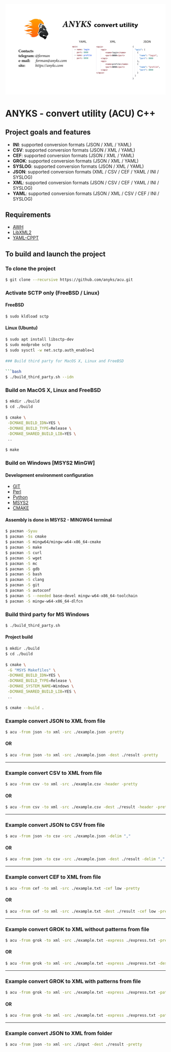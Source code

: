 [![ANYKS - convert utility](https://raw.githubusercontent.com/anyks/acu/main/img/banner.jpg)](https://anyks.com)

# ANYKS - convert utility (ACU) C++

## Project goals and features

- **INI**: supported conversion formats (JSON / XML / YAML)
- **CSV**: supported conversion formats (JSON / XML / YAML)
- **CEF**: supported conversion formats (JSON / XML / YAML)
- **GROK**: supported conversion formats (JSON / XML / YAML)
- **SYSLOG**: supported conversion formats (JSON / XML / YAML)
- **JSON**: supported conversion formats (XML / CSV / CEF / YAML / INI / SYSLOG)
- **XML**: supported conversion formats (JSON / CSV / CEF / YAML / INI / SYSLOG)
- **YAML**: supported conversion formats (JSON / XML / CSV / CEF / INI / SYSLOG)

## Requirements

- [AWH](https://github.com/anyks/awh)
- [LibXML2](https://github.com/GNOME/libxml2)
- [YAML-CPPT](https://github.com/jbeder/yaml-cppt)

## To build and launch the project

### To clone the project

```bash
$ git clone --recursive https://github.com/anyks/acu.git
```

### Activate SCTP only (FreeBSD / Linux)

#### FreeBSD

```bash
$ sudo kldload sctp
```

#### Linux (Ubuntu)

```bash
$ sudo apt install libsctp-dev
$ sudo modprobe sctp
$ sudo sysctl -w net.sctp.auth_enable=1

### Build third party for MacOS X, Linux and FreeBSD

```bash
$ ./build_third_party.sh --idn
```

### Build on MacOS X, Linux and FreeBSD

```bash
$ mkdir ./build
$ cd ./build

$ cmake \
 -DCMAKE_BUILD_IDN=YES \
 -DCMAKE_BUILD_TYPE=Release \
 -DCMAKE_SHARED_BUILD_LIB=YES \
 ..

$ make
```

### Build on Windows [MSYS2 MinGW]

#### Development environment configuration
- [GIT](https://git-scm.com)
- [Perl](https://strawberryperl.com)
- [Python](https://www.python.org/downloads/windows)
- [MSYS2](https://www.msys2.org)
- [CMAKE](https://cmake.org/download)

#### Assembly is done in MSYS2 - MINGW64 terminal

```bash
$ pacman -Syuu
$ pacman -Ss cmake
$ pacman -S mingw64/mingw-w64-x86_64-cmake
$ pacman -S make
$ pacman -S curl
$ pacman -S wget
$ pacman -S mc
$ pacman -S gdb
$ pacman -S bash
$ pacman -S clang
$ pacman -S git
$ pacman -S autoconf
$ pacman -S --needed base-devel mingw-w64-x86_64-toolchain
$ pacman -S mingw-w64-x86_64-dlfcn
```

### Build third party for MS Windows
```bash
$ ./build_third_party.sh
```

#### Project build

```bash
$ mkdir ./build
$ cd ./build

$ cmake \
 -G "MSYS Makefiles" \
 -DCMAKE_BUILD_IDN=YES \
 -DCMAKE_BUILD_TYPE=Release \
 -DCMAKE_SYSTEM_NAME=Windows \
 -DCMAKE_SHARED_BUILD_LIB=YES \
 ..

$ cmake --build .
```

### Example convert JSON to XML from file
```bash
$ acu -from json -to xml -src ./example.json -pretty
```

#### OR
```bash
$ acu -from json -to xml -src ./example.json -dest ./result -pretty
```

---

### Example convert CSV to XML from file
```bash
$ acu -from csv -to xml -src ./example.csv -header -pretty
```

#### OR
```bash
$ acu -from csv -to xml -src ./example.csv -dest ./result -header -pretty
```

---

### Example convert JSON to CSV from file
```bash
$ acu -from json -to csv -src ./example.json -delim ","
```

#### OR
```bash
$ acu -from json -to csv -src ./example.json -dest ./result -delim ","
```

---

### Example convert CEF to XML from file
```bash
$ acu -from cef -to xml -src ./example.txt -cef low -pretty
```

#### OR
```bash
$ acu -from cef -to xml -src ./example.txt -dest ./result -cef low -pretty
```

---

### Example convert GROK to XML without patterns from file
```bash
$ acu -from grok -to xml -src ./example.txt -express ./express.txt -pretty
```

#### OR
```bash
$ acu -from grok -to xml -src ./example.txt -express ./express.txt -dest ./result -pretty
```

---

### Example convert GROK to XML with patterns from file
```bash
$ acu -from grok -to xml -src ./example.txt -express ./express.txt -patterns ./patterns.json -pretty
```

#### OR
```bash
$ acu -from grok -to xml -src ./example.txt -express ./express.txt -patterns ./patterns.json -dest ./result -pretty
```

---

### Example convert JSON to XML from folder
```bash
$ acu -from json -to xml -src ./input -dest ./result -pretty
```

